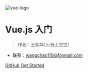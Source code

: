 ![vue-logo](https://cn.vuejs.org/images/logo.png)

# Vue.js 入门

> 作者：王朝华(火骑士空空)

- 联系：wangchao110@foxmail.com

[GitHub](https://github.com/huoqishi/vuejs-docs)
[Get Started](README)